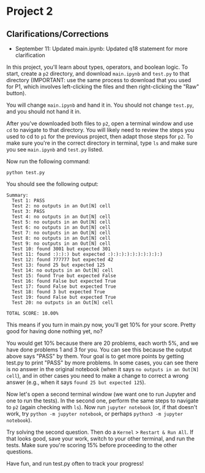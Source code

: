 # Project 2

## Clarifications/Corrections

* September 11: Updated main.ipynb: Updated q18 statement for more clarification


In this project, you'll learn about types, operators, and boolean
logic.  To start, create a `p2` directory, and download `main.ipynb`
and `test.py` to that directory (IMPORTANT: use the same process to
download that you used for P1, which involves left-clicking the files
and then right-clicking the "Raw" button).

You will change `main.ipynb` and hand it in.  You should not change
`test.py`, and you should not hand it in.

After you've downloaded both files to `p2`, open a terminal window and
use `cd` to navigate to that directory.  You will likely need to
review the steps you used to cd to `p1` for the previous project, then
adapt those steps for `p2`.  To make sure you're in the correct
directory in terminal, type `ls` and make sure you see `main.ipynb`
and `test.py` listed.

Now run the following command:

```
python test.py
```

You should see the following output:

```
Summary:
  Test 1: PASS
  Test 2: no outputs in an Out[N] cell
  Test 3: PASS
  Test 4: no outputs in an Out[N] cell
  Test 5: no outputs in an Out[N] cell
  Test 6: no outputs in an Out[N] cell
  Test 7: no outputs in an Out[N] cell
  Test 8: no outputs in an Out[N] cell
  Test 9: no outputs in an Out[N] cell
  Test 10: found 3001 but expected 301
  Test 11: found :):):) but expected :):):):):):):):):):)
  Test 12: found 777777 but expected 42
  Test 13: found 25 but expected 125
  Test 14: no outputs in an Out[N] cell
  Test 15: found True but expected False
  Test 16: found False but expected True
  Test 17: found False but expected True
  Test 18: found 3 but expected True
  Test 19: found False but expected True
  Test 20: no outputs in an Out[N] cell

TOTAL SCORE: 10.00%
```

This means if you turn in main.py now, you'll get 10% for your score.
Pretty good for having done nothing yet, no?

You would get 10% because there are 20 problems, each worth 5%, and we
have done problems 1 and 3 for you.  You can see this because the
output above says "PASS" by them.  Your goal is to get more points by
getting test.py to print "PASS" by more problems.  In some cases, you
can see there is no answer in the original notebook (when it says `no
outputs in an Out[N] cell`), and in other cases you need to make a
change to correct a wrong answer (e.g., when it says `found 25 but
expected 125`).

Now let's open a second terminal window (we want one to run Jupyter
and one to run the tests).  In the second one, perform the same steps
to navigate to `p2` (again checking with `ls`).  Now run `jupyter
notebook` (or, if that doesn't work, try `python -m jupyter
notebook`, or perhaps `python3 -m jupyter notebook`).

Try solving the second question.  Then do a `Kernel` > `Restart & Run
All`.  If that looks good, save your work, switch to your other
terminal, and run the tests.  Make sure you're scoring 15% before
proceeding to the other questions.

Have fun, and run test.py often to track your progress!
